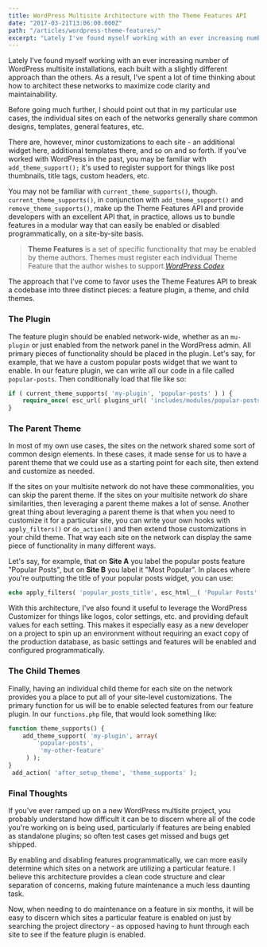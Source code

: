 ```yaml
---
title: WordPress Multisite Architecture with the Theme Features API
date: "2017-03-21T13:06:00.000Z"
path: "/articles/wordpress-theme-features/"
excerpt: "Lately I've found myself working with an ever increasing number of WordPress multisite installations, each built with a slightly different approach than the others. As a result, I've spent a lot of time thinking about how to architect these networks to maximize code clarity and maintainability."
---
```


Lately I've found myself working with an ever increasing number of WordPress multisite installations, each built with a slightly different approach than the others. As a result, I've spent a lot of time thinking about how to architect these networks to maximize code clarity and maintainability.

Before going much further, I should point out that in my particular use cases, the individual sites on each of the networks generally share common designs, templates, general features, etc.

There are, however, minor customizations to each site - an additional widget here, additional templates there, and so on and so forth. If you've worked with WordPress in the past, you may be familiar with `add_theme_support();` it's used to register support for things like post thumbnails, title tags, custom headers, etc.

You may not be familiar with `current_theme_supports()`, though. `current_theme_supports()`, in conjunction with `add_theme_support()` and `remove_theme_supports()`, make up the Theme Features API and provide developers with an excellent API that, in practice, allows us to bundle features in a modular way that can easily be enabled or disabled programmatically, on a site-by-site basis.

> **Theme Features** is a set of specific functionality that may be enabled by theme authors. Themes must register each individual Theme Feature that the author wishes to support.<cite>[WordPress Codex](https://codex.wordpress.org/Theme_Features)</cite>

The approach that I've come to favor uses the Theme Features API to break a codebase into three distinct pieces: a feature plugin, a theme, and child themes.

### The Plugin

The feature plugin should be enabled network-wide, whether as an `mu-plugin` or just enabled from the network panel in the WordPress admin. All primary pieces of functionality should be placed in the plugin. Let's say, for example, that we have a custom popular posts widget that we want to enable. In our feature plugin, we can write all our code in a file called `popular-posts`. Then conditionally load that file like so:

```php
if ( current_theme_supports( 'my-plugin', 'popular-posts' ) ) {
    require_once( esc_url( plugins_url( 'includes/modules/popular-posts/popular-posts.php', __FILE__ ) ) );
}
```

### The Parent Theme

In most of my own use cases, the sites on the network shared some sort of common design elements. In these cases, it made sense for us to have a parent theme that we could use as a starting point for each site, then extend and customize as needed.

If the sites on your multisite network do not have these commonalities, you can skip the parent theme. If the sites on your multisite network _do_ share similarities, then leveraging a parent theme makes a lot of sense. Another great thing about leveraging a parent theme is that when you need to customize it for a particular site, you can write your own hooks with `apply_filters()` or `do_action()` and then extend those customizations in your child theme. That way each site on the network can display the same piece of functionality in many different ways.

Let's say, for example, that on **Site A** you label the popular posts feature "Popular Posts", but on **Site B** you label it "Most Popular". In places where you're outputting the title of your popular posts widget, you can use:

```php
echo apply_filters( 'popular_posts_title', esc_html__( 'Popular Posts', 'textdomain' ) );
```

With this architecture, I've also found it useful to leverage the WordPress Customizer for things like logos, color settings, etc. and providing default values for each setting. This makes it especially easy as a new developer on a project to spin up an environment without requiring an exact copy of the production database, as basic settings and features will be enabled and configured programmatically.

### The Child Themes

Finally, having an individual child theme for each site on the network provides you a place to put all of your site-level customizations. The primary function for us will be to enable selected features from our feature plugin. In our `functions.php` file, that would look something like:

```php
function theme_supports() {
    add_theme_support( 'my-plugin', array(
        'popular-posts',
         'my-other-feature'
     ) );
}
 add_action( 'after_setup_theme', 'theme_supports' );
```

### Final Thoughts

If you've ever ramped up on a new WordPress multisite project, you probably understand how difficult it can be to discern where all of the code you're working on is being used, particularly if features are being enabled as standalone plugins; so often test cases get missed and bugs get shipped.

By enabling and disabling features programmatically, we can more easily determine which sites on a network are utilizing a particular feature. I believe this architecture provides a clean code structure and clear separation of concerns, making future maintenance a much less daunting task.

Now, when needing to do maintenance on a feature in six months, it will be easy to discern which sites a particular feature is enabled on just by searching the project directory - as opposed having to hunt through each site to see if the feature plugin is enabled.